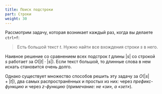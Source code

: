```yaml
---
title: Поиск подстроки
part: Строки
weight: 30
---
```


Рассмотрим задачу, которая возникает каждый раз, когда вы делаете `ctrl+f`:

> Есть большой текст $t$. Нужно найти все вхождения строки $s$ в него.

Наивное решение со сравнением всех подстрок $t$ длины $|s|$ со строкой $s$ работает за $O(|t| \cdot |s|)$. Если текст большой, то длинные слова в нем искать становится очень долго.

Однако существует множество способов решить эту задачу за $O(|s| + |t|)$, два самых распространённых и простых из них: через *префикс-функцию* и через *z-функцию* (*примечание: не «зи», а «зет»*).
